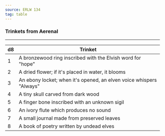 ```yaml
---
source: ERLW 134
tag: table
---
```


### Trinkets from Aerenal
---
|d8|Trinket|
|----|------------|
|1|A bronzewood ring inscribed with the Elvish word for "hope"|
|2|A dried flower; if it's placed in water, it blooms|
|3|An ebony locket; when it's opened, an elven voice whispers "Always"|
|4|A tiny skull carved from dark wood|
|5|A finger bone inscribed with an unknown sigil|
|6|An ivory flute which produces no sound|
|7|A small journal made from preserved leaves|
|8|A book of poetry written by undead elves|
